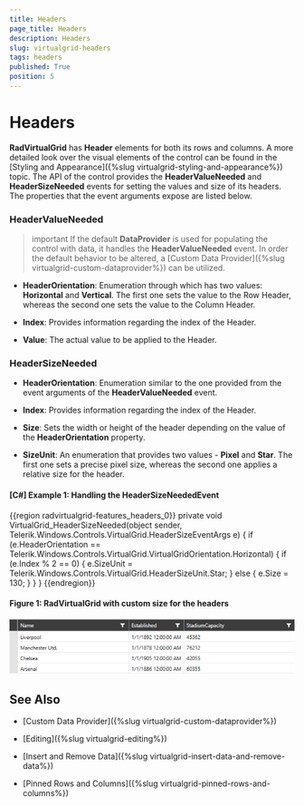 ```yaml
---
title: Headers
page_title: Headers
description: Headers
slug: virtualgrid-headers
tags: headers
published: True
position: 5
---
```


# Headers

__RadVirtualGrid__ has __Header__ elements for both its rows and columns. A more detailed look over the visual elements of the control can be found in the [Styling and Appearance]({%slug virtualgrid-styling-and-appearance%}) topic. The API of the control provides the __HeaderValueNeeded__ and __HeaderSizeNeeded__ events for setting the values and size of its headers. The properties that the event arguments expose are listed below.

### HeaderValueNeeded

>important If the default __DataProvider__ is used for populating the control with data, it handles the __HeaderValueNeeded__ event. In order the default behavior to be altered, a [Custom Data Provider]({%slug virtualgrid-custom-dataprovider%}) can be utilized.

* __HeaderOrientation__: Enumeration through which has two values: __Horizontal__ and __Vertical__. The first one sets the value to the Row Header, whereas the second one sets the value to the Column Header.

* __Index__: Provides information regarding the index of the Header.

* __Value__: The actual value to be applied to the Header.

### HeaderSizeNeeded

* __HeaderOrientation__: Enumeration similar to the one provided from the event arguments of the __HeaderValueNeeded__ event.

* __Index__: Provides information regarding the index of the Header.

* __Size__: Sets the width or height of the header depending on the value of the __HeaderOrientation__ property.

* __SizeUnit__: An enumeration that provides two values - __Pixel__ and __Star__. The first one sets a precise pixel size, whereas the second one applies a relative size for the header.

#### __[C#] Example 1: Handling the HeaderSizeNeededEvent__

{{region radvirtualgrid-features_headers_0}}
	private void VirtualGrid_HeaderSizeNeeded(object sender, Telerik.Windows.Controls.VirtualGrid.HeaderSizeEventArgs e)
        {
            if (e.HeaderOrientation == Telerik.Windows.Controls.VirtualGrid.VirtualGridOrientation.Horizontal)
            {
                if (e.Index % 2 == 0)
                {
                    e.SizeUnit = Telerik.Windows.Controls.VirtualGrid.HeaderSizeUnit.Star;
                }
                else
                {
                    e.Size = 130;
                }
            }
        }
{{endregion}}

#### __Figure 1: RadVirtualGrid with custom size for the headers__

![RadVirtualGrid with custom size for the headers](images/RadVirtualGrid_Features_Headers01.png)

## See Also

* [Custom Data Provider]({%slug virtualgrid-custom-dataprovider%})

* [Editing]({%slug virtualgrid-editing%})

* [Insert and Remove Data]({%slug virtualgrid-insert-data-and-remove-data%})

* [Pinned Rows and Columns]({%slug virtualgrid-pinned-rows-and-columns%})